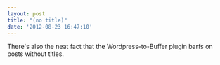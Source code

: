 ```yaml
---
layout: post
title: "(no title)"
date: '2012-08-23 16:47:10'
---
```


There's also the neat fact that the Wordpress-to-Buffer plugin barfs on posts without titles.